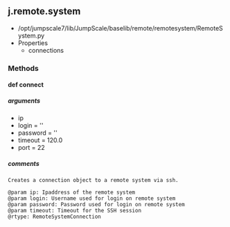 <!-- toc -->
## j.remote.system

- /opt/jumpscale7/lib/JumpScale/baselib/remote/remotesystem/RemoteSystem.py
- Properties
    - connections

### Methods

#### def connect 

##### arguments

- ip
- login = ''
- password = ''
- timeout = 120.0
- port = 22

##### comments

```
Creates a connection object to a remote system via ssh.

@param ip: Ipaddress of the remote system
@param login: Username used for login on remote system
@param password: Password used for login on remote system
@param timeout: Timeout for the SSH session
@rtype: RemoteSystemConnection

```

